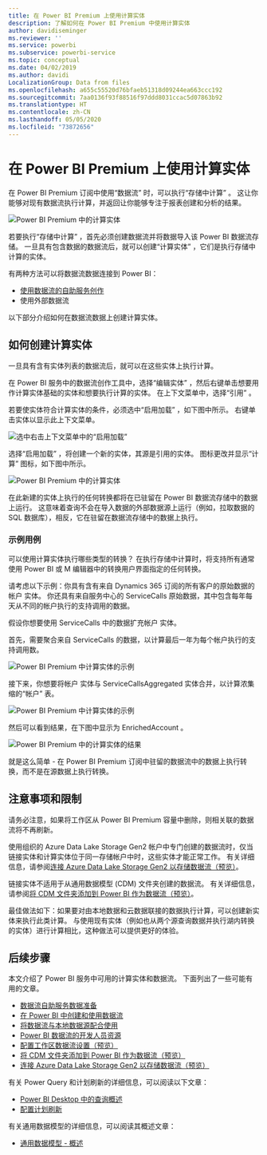 ```yaml
---
title: 在 Power BI Premium 上使用计算实体
description: 了解如何在 Power BI Premium 中使用计算实体
author: davidiseminger
ms.reviewer: ''
ms.service: powerbi
ms.subservice: powerbi-service
ms.topic: conceptual
ms.date: 04/02/2019
ms.author: davidi
LocalizationGroup: Data from files
ms.openlocfilehash: a655c55520d76bfaeb51318d09244ea663ccc192
ms.sourcegitcommit: 7aa0136f93f88516f97ddd8031ccac5d07863b92
ms.translationtype: HT
ms.contentlocale: zh-CN
ms.lasthandoff: 05/05/2020
ms.locfileid: "73872656"
---
```

# <a name="using-computed-entities-on-power-bi-premium"></a>在 Power BI Premium 上使用计算实体

在 Power BI Premium 订阅中使用“数据流”  时，可以执行“存储中计算”  。 这让你能够对现有数据流执行计算，并返回让你能够专注于报表创建和分析的结果。 

![Power BI Premium 中的计算实体](media/service-dataflows-computed-entities-premium/computed-entities-premium_00.png)

若要执行“存储中计算”  ，首先必须创建数据流并将数据导入该 Power BI 数据流存储。 一旦具有包含数据的数据流后，就可以创建“计算实体”  ，它们是执行存储中计算的实体。 

有两种方法可以将数据流数据连接到 Power BI：

* [使用数据流的自助服务创作](service-dataflows-create-use.md)
* 使用外部数据流

以下部分介绍如何在数据流数据上创建计算实体。

## <a name="how-to-create-computed-entities"></a>如何创建计算实体 

一旦具有含有实体列表的数据流后，就可以在这些实体上执行计算。

在 Power BI 服务中的数据流创作工具中，选择“编辑实体”  ，然后右键单击想要用作计算实体基础的实体和想要执行计算的实体。 在上下文菜单中，选择“引用”  。

若要使实体符合计算实体的条件，必须选中“启用加载”  ，如下图中所示。 右键单击实体以显示此上下文菜单。

![选中右击上下文菜单中的“启用加载”](media/service-dataflows-computed-entities-premium/computed-entities-premium_01.png)

选择“启用加载”  ，将创建一个新的实体，其源是引用的实体。 图标更改并显示“计算”  图标，如下图中所示。

![Power BI Premium 中的计算实体](media/service-dataflows-computed-entities-premium/computed-entities-premium_00.png)

在此新建的实体上执行的任何转换都将在已驻留在 Power BI 数据流存储中的数据上运行。 这意味着查询不会在导入数据的外部数据源上运行（例如，拉取数据的 SQL 数据库），相反，它在驻留在数据流存储中的数据上执行。

### <a name="example-use-cases"></a>示例用例
可以使用计算实体执行哪些类型的转换？ 在执行存储中计算时，将支持所有通常使用 Power BI 或 M 编辑器中的转换用户界面指定的任何转换。 

请考虑以下示例：你具有含有来自 Dynamics 365 订阅的所有客户的原始数据的帐户  实体。 你还具有来自服务中心的 ServiceCalls  原始数据，其中包含每年每天从不同的帐户执行的支持调用的数据。

假设你想要使用 ServiceCalls  中的数据扩充帐户  实体。 

首先，需要聚合来自 ServiceCalls 的数据，以计算最后一年为每个帐户执行的支持调用数。 

![Power BI Premium 中计算实体的示例](media/service-dataflows-computed-entities-premium/computed-entities-premium_02.png)

接下来，你想要将帐户  实体与 ServiceCallsAggregated  实体合并，以计算浓集缩的“帐户”  表。

![Power BI Premium 中计算实体的示例](media/service-dataflows-computed-entities-premium/computed-entities-premium_03.png)

然后可以看到结果，在下图中显示为 EnrichedAccount  。

![Power BI Premium 中的计算实体的结果](media/service-dataflows-computed-entities-premium/computed-entities-premium_04.png)

就是这么简单 - 在 Power BI Premium 订阅中驻留的数据流中的数据上执行转换，而不是在源数据上执行转换。

## <a name="considerations-and-limitations"></a>注意事项和限制

请务必注意，如果将工作区从 Power BI Premium 容量中删除，则相关联的数据流将不再刷新。 

使用组织的 Azure Data Lake Storage Gen2 帐户中专门创建的数据流时，仅当链接实体和计算实体位于同一存储帐户中时，这些实体才能正常工作。 有关详细信息，请参阅[连接 Azure Data Lake Storage Gen2 以存储数据流（预览）](service-dataflows-connect-azure-data-lake-storage-gen2.md)。

链接实体不适用于从通用数据模型 (CDM) 文件夹创建的数据流。 有关详细信息，请参阅[将 CDM 文件夹添加到 Power BI 作为数据流（预览）](service-dataflows-add-cdm-folder.md)。

最佳做法如下：如果要对由本地数据和云数据联接的数据执行计算，可以创建新实体来执行此类计算。 与使用现有实体（例如也从两个源查询数据并执行湖内转换的实体）进行计算相比，这种做法可以提供更好的体验。

## <a name="next-steps"></a>后续步骤

本文介绍了 Power BI 服务中可用的计算实体和数据流。 下面列出了一些可能有用的文章。

* [数据流自助服务数据准备](service-dataflows-overview.md)
* [在 Power BI 中创建和使用数据流](service-dataflows-create-use.md)
* [将数据流与本地数据源配合使用](service-dataflows-on-premises-gateways.md)
* [Power BI 数据流的开发人员资源](service-dataflows-developer-resources.md)
* [配置工作区数据流设置（预览）](service-dataflows-configure-workspace-storage-settings.md)
* [将 CDM 文件夹添加到 Power BI 作为数据流（预览）](service-dataflows-add-cdm-folder.md)
* [连接 Azure Data Lake Storage Gen2 以存储数据流（预览）](service-dataflows-connect-azure-data-lake-storage-gen2.md)

有关 Power Query 和计划刷新的详细信息，可以阅读以下文章：
* [Power BI Desktop 中的查询概述](desktop-query-overview.md)
* [配置计划刷新](refresh-scheduled-refresh.md)

有关通用数据模型的详细信息，可以阅读其概述文章：
* [通用数据模型 - 概述](https://docs.microsoft.com/powerapps/common-data-model/overview)

